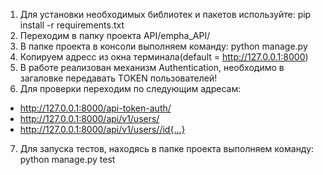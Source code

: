 1) Для установки необходимых библиотек и пакетов используйте:
    pip install -r requirements.txt
2) Переходим в папку проекта API/empha_API/
3) В папке проекта в консоли выполняем команду:
    python manage.py
4) Копируем адресс из окна терминала(default = http://127.0.0.1:8000)
5) В работе реализован механизм Authentication, необходимо в загаловке передавать TOKEN пользователей!
6) Для проверки переходим по следующим адресам: 
- http://127.0.0.1:8000/api-token-auth/
- http://127.0.0.1:8000/api/v1/users/
- http://127.0.0.1:8000/api/v1/users//id{...}
<!-- - http://127.0.0.1:8000/admin(l:admin,p:qwe123) -->
7) Для запуска тестов, находясь в папке проекта выполняем команду:
    python manage.py test


 
